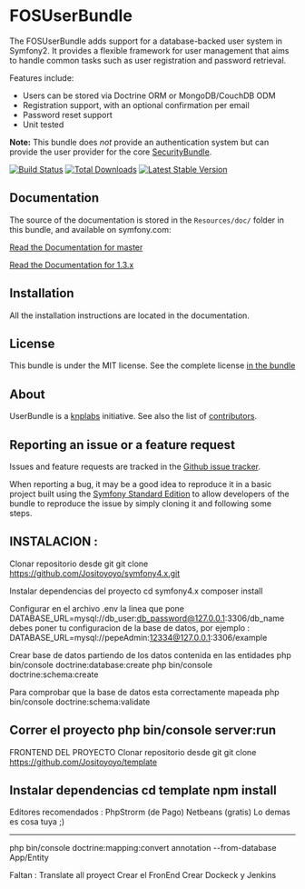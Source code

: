
FOSUserBundle
=============

The FOSUserBundle adds support for a database-backed user system in Symfony2.
It provides a flexible framework for user management that aims to handle
common tasks such as user registration and password retrieval.

Features include:

- Users can be stored via Doctrine ORM or MongoDB/CouchDB ODM
- Registration support, with an optional confirmation per email
- Password reset support
- Unit tested

**Note:** This bundle does *not* provide an authentication system but can
provide the user provider for the core [SecurityBundle](https://symfony.com/doc/current/book/security.html).

[![Build Status](https://travis-ci.org/FriendsOfSymfony/FOSUserBundle.svg?branch=master)](https://travis-ci.org/FriendsOfSymfony/FOSUserBundle) [![Total Downloads](https://poser.pugx.org/friendsofsymfony/user-bundle/downloads.svg)](https://packagist.org/packages/friendsofsymfony/user-bundle) [![Latest Stable Version](https://poser.pugx.org/friendsofsymfony/user-bundle/v/stable.svg)](https://packagist.org/packages/friendsofsymfony/user-bundle)

Documentation
-------------

The source of the documentation is stored in the `Resources/doc/` folder
in this bundle, and available on symfony.com:

[Read the Documentation for master](https://symfony.com/doc/master/bundles/FOSUserBundle/index.html)

[Read the Documentation for 1.3.x](https://symfony.com/doc/1.3.x/bundles/FOSUserBundle/index.html)

Installation
------------

All the installation instructions are located in the documentation.

License
-------

This bundle is under the MIT license. See the complete license [in the bundle](LICENSE)

About
-----

UserBundle is a [knplabs](https://github.com/knplabs) initiative.
See also the list of [contributors](https://github.com/FriendsOfSymfony/FOSUserBundle/contributors).

Reporting an issue or a feature request
---------------------------------------

Issues and feature requests are tracked in the [Github issue tracker](https://github.com/FriendsOfSymfony/FOSUserBundle/issues).

When reporting a bug, it may be a good idea to reproduce it in a basic project
built using the [Symfony Standard Edition](https://github.com/symfony/symfony-standard)
to allow developers of the bundle to reproduce the issue by simply cloning it
and following some steps.

INSTALACION :
-------------------------------------------------------------------------
Clonar repositorio desde git
	git clone https://github.com/Jositoyoyo/symfony4.x.git

Instalar dependencias del proyecto
	cd symfony4.x
	composer install

Configurar en el archivo .env la linea que pone
	 DATABASE_URL=mysql://db_user:db_password@127.0.0.1:3306/db_name
	 debes poner tu configuracion de la base de datos, por ejemplo :
	 DATABASE_URL=mysql://pepeAdmin:12334@127.0.0.1:3306/example

Crear base de datos partiendo de los datos contenida en las entidades
	php bin/console doctrine:database:create
	php bin/console doctrine:schema:create 

Para comprobar que la base de datos esta correctamente mapeada
	php bin/console doctrine:schema:validate

Correr el proyecto
	php bin/console server:run
---------------------------------------------------------------------------
FRONTEND DEL PROYECTO
Clonar repositorio desde git
	git clone https://github.com/Jositoyoyo/template

Instalar dependencias
	cd template
	npm install
---------------------------------------------------------------------------
Editores recomendados :
	PhpStrorm (de Pago)
	Netbeans (gratis)
Lo demas es cosa tuya ;)







------------------------------------------
 php bin/console doctrine:mapping:convert annotation --from-database App/Entity



Faltan :
Translate all proyect
Crear el FronEnd
Crear Dockeck y Jenkins
